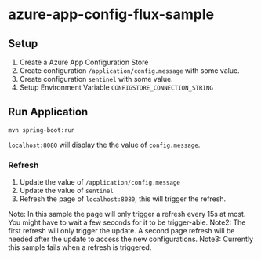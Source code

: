 # azure-app-config-flux-sample
 
## Setup

1. Create a Azure App Configuration Store
1. Create configuration `/application/config.message` with some value.
1. Create configuration `sentinel` with some value.
1. Setup Environment Variable `CONFIGSTORE_CONNECTION_STRING`

## Run Application

`mvn spring-boot:run`

`localhost:8080` will display the the value of `config.message`.

### Refresh

1. Update the value of `/application/config.message`
1. Update the value of `sentinel`
1. Refresh the page of `localhost:8080`, this will trigger the refresh.

Note: In this sample the page will only trigger a refresh every 15s at most. You might have to wait a few seconds for it to be trigger-able.
Note2: The first refresh will only trigger the update. A second page refresh will be needed after the update to access the new configurations.
Note3: Currently this sample fails when a refresh is triggered.
